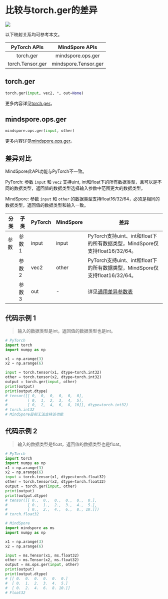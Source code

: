 # 比较与torch.ger的差异

<a href="https://gitee.com/mindspore/docs/blob/r2.0/docs/mindspore/source_zh_cn/note/api_mapping/pytorch_diff/ger.md" target="_blank"><img src="https://mindspore-website.obs.cn-north-4.myhuaweicloud.com/website-images/r2.0/resource/_static/logo_source.png"></a>

以下映射关系均可参考本文。

|     PyTorch APIs      |      MindSpore APIs       |
| :-------------------: | :-----------------------: |
| torch.ger             | mindspore.ops.ger         |
| torch.Tensor.ger      | mindspore.Tensor.ger      |

## torch.ger

```python
torch.ger(input, vec2, *, out=None)
```

更多内容详见[torch.ger](https://pytorch.org/docs/1.8.1/generated/torch.ger.html)。

## mindspore.ops.ger

```python
mindspore.ops.ger(input, other)
```

更多内容详见[mindspore.ops.ger](https://www.mindspore.cn/docs/zh-CN/r2.0/api_python/ops/mindspore.ops.ger.html)。

## 差异对比

MindSpore此API功能与PyTorch不一致。

PyTorch: 参数 `input` 和 `vec2` 支持uint, int和float下的所有数据类型，且可以是不同的数据类型，返回值的数据类型选择输入参数中范围更大的数据类型。

MindSpore: 参数 `input` 和 `other` 的数据类型支持float16/32/64，必须是相同的数据类型，返回值的数据类型和输入一致。

| 分类       | 子类         | PyTorch      | MindSpore      | 差异          |
| ---------- | ------------ | ------------ | ---------      | ------------- |
| 参数       | 参数 1       | input         | input          | PyTorch支持uint、int和float下的所有数据类型，MindSpore仅支持float16/32/64。 |
|            | 参数 2       | vec2          | other         | PyTorch支持uint、int和float下的所有数据类型，MindSpore仅支持float16/32/64。 |
|            | 参数 3       | out           | -             | 详见[通用差异参数表](https://www.mindspore.cn/docs/zh-CN/r2.0/note/api_mapping/pytorch_api_mapping.html#通用差异参数表) |

## 代码示例 1

> 输入的数据类型是int，返回值的数据类型也是int。

```python
# PyTorch
import torch
import numpy as np

x1 = np.arange(3)
x2 = np.arange(6)

input = torch.tensor(x1, dtype=torch.int32)
other = torch.tensor(x2, dtype=torch.int32)
output = torch.ger(input, other)
print(output)
print(output.dtype)
# tensor([[ 0,  0,  0,  0,  0,  0],
#         [ 0,  1,  2,  3,  4,  5],
#         [ 0,  2,  4,  6,  8, 10]], dtype=torch.int32)
# torch.int32
# MindSpore目前无法支持该功能
```

## 代码示例 2

> 输入的数据类型是float，返回值的数据类型也是float。

```python
# PyTorch
import torch
import numpy as np
x1 = np.arange(3)
x2 = np.arange(6)
input = torch.tensor(x1, dtype=torch.float32)
other = torch.tensor(x2, dtype=torch.float32)
output = torch.ger(input, other)
print(output)
print(output.dtype)
# tensor([[ 0.,  0.,  0.,  0.,  0.,  0.],
#         [ 0.,  1.,  2.,  3.,  4.,  5.],
#         [ 0.,  2.,  4.,  6.,  8., 10.]])
# torch.float32

# MindSpore
import mindspore as ms
import numpy as np

x1 = np.arange(3)
x2 = np.arange(6)

input = ms.Tensor(x1, ms.float32)
other = ms.Tensor(x2, ms.float32)
output = ms.ops.ger(input, other)
print(output)
print(output.dtype)
# [[ 0.  0.  0.  0.  0.  0.]
#  [ 0.  1.  2.  3.  4.  5.]
#  [ 0.  2.  4.  6.  8. 10.]]
# Float32
```
